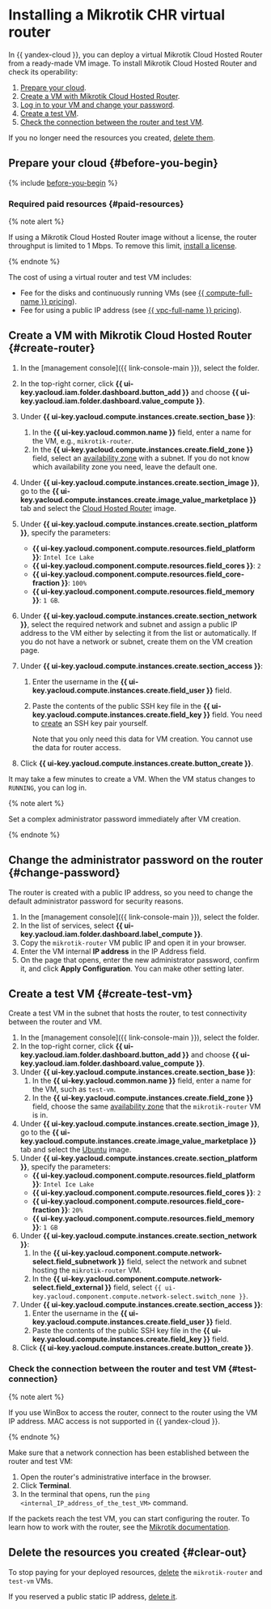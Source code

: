 # Installing a Mikrotik CHR virtual router

In {{ yandex-cloud }}, you can deploy a virtual Mikrotik Cloud Hosted Router from a ready-made VM image. To install Mikrotik Cloud Hosted Router and check its operability:

1. [Prepare your cloud](#before-you-begin).
1. [Create a VM with Mikrotik Cloud Hosted Router](#create-router).
1. [Log in to your VM and change your password](#change-password).
1. [Create a test VM](#create-test-vm).
1. [Check the connection between the router and test VM](#test-connection).

If you no longer need the resources you created, [delete them](#clear-out).

## Prepare your cloud {#before-you-begin}

{% include [before-you-begin](../_tutorials_includes/before-you-begin.md) %}


### Required paid resources {#paid-resources}

{% note alert %}

If using a Mikrotik Cloud Hosted Router image without a license, the router throughput is limited to 1 Mbps. To remove this limit, [install a license](https://wiki.mikrotik.com/wiki/Manual:CHR#CHR_Licensing).

{% endnote %}

The cost of using a virtual router and test VM includes:

* Fee for the disks and continuously running VMs (see [{{ compute-full-name }} pricing](../../compute/pricing.md)).
* Fee for using a public IP address (see [{{ vpc-full-name }} pricing](../../vpc/pricing.md)).


## Create a VM with Mikrotik Cloud Hosted Router {#create-router}

1. In the [management console]({{ link-console-main }}), select the folder.
1. In the top-right corner, click **{{ ui-key.yacloud.iam.folder.dashboard.button_add }}** and choose **{{ ui-key.yacloud.iam.folder.dashboard.value_compute }}**.
1. Under **{{ ui-key.yacloud.compute.instances.create.section_base }}**:
   1. In the **{{ ui-key.yacloud.common.name }}** field, enter a name for the VM, e.g., `mikrotik-router`.
   1. In the **{{ ui-key.yacloud.compute.instances.create.field_zone }}** field, select an [availability zone](../../overview/concepts/geo-scope.md) with a subnet. If you do not know which availability zone you need, leave the default one.
1. Under **{{ ui-key.yacloud.compute.instances.create.section_image }}**, go to the **{{ ui-key.yacloud.compute.instances.create.image_value_marketplace }}** tab and select the [Cloud Hosted Router](/marketplace/products/yc/cloud-hosted-router) image.
1. Under **{{ ui-key.yacloud.compute.instances.create.section_platform }}**, specify the parameters:
   * **{{ ui-key.yacloud.component.compute.resources.field_platform }}**: `Intel Ice Lake`
   * **{{ ui-key.yacloud.component.compute.resources.field_cores }}**: `2`
   * **{{ ui-key.yacloud.component.compute.resources.field_core-fraction }}**: `100%`
   * **{{ ui-key.yacloud.component.compute.resources.field_memory }}**: `1 GB`.
1. Under **{{ ui-key.yacloud.compute.instances.create.section_network }}**, select the required network and subnet and assign a public IP address to the VM either by selecting it from the list or automatically. If you do not have a network or subnet, create them on the VM creation page.
1. Under **{{ ui-key.yacloud.compute.instances.create.section_access }}**:
   1. Enter the username in the **{{ ui-key.yacloud.compute.instances.create.field_user }}** field.
   1. Paste the contents of the public SSH key file in the **{{ ui-key.yacloud.compute.instances.create.field_key }}** field. You need to [create](../../compute/operations/vm-connect/ssh.md#creating-ssh-keys) an SSH key pair yourself.

      Note that you only need this data for VM creation. You cannot use the data for router access.

1. Click **{{ ui-key.yacloud.compute.instances.create.button_create }}**.

It may take a few minutes to create a VM. When the VM status changes to `RUNNING`, you can log in.

{% note alert %}

Set a complex administrator password immediately after VM creation.

{% endnote %}

## Change the administrator password on the router {#change-password}

The router is created with a public IP address, so you need to change the default administrator password for security reasons.

1. In the [management console]({{ link-console-main }}), select the folder.
1. In the list of services, select **{{ ui-key.yacloud.iam.folder.dashboard.label_compute }}**.
1. Copy the `mikrotik-router` VM public IP and open it in your browser.
1. Enter the VM internal **IP address** in the IP Address field.
1. On the page that opens, enter the new administrator password, confirm it, and click **Apply Configuration**. You can make other setting later.

## Create a test VM {#create-test-vm}

Create a test VM in the subnet that hosts the router, to test connectivity between the router and VM.

1. In the [management console]({{ link-console-main }}), select the folder.
1. In the top-right corner, click **{{ ui-key.yacloud.iam.folder.dashboard.button_add }}** and choose **{{ ui-key.yacloud.iam.folder.dashboard.value_compute }}**.
1. Under **{{ ui-key.yacloud.compute.instances.create.section_base }}**:
   1. In the **{{ ui-key.yacloud.common.name }}** field, enter a name for the VM, such as `test-vm`.
   1. In the **{{ ui-key.yacloud.compute.instances.create.field_zone }}** field, choose the same [availability zone](../../overview/concepts/geo-scope.md) that the `mikrotik-router` VM is in.
1. Under **{{ ui-key.yacloud.compute.instances.create.section_image }}**, go to the **{{ ui-key.yacloud.compute.instances.create.image_value_marketplace }}** tab and select the [Ubuntu](/marketplace?tab=software&search=Ubuntu&categories=os) image.
1. Under **{{ ui-key.yacloud.compute.instances.create.section_platform }}**, specify the parameters:
   * **{{ ui-key.yacloud.component.compute.resources.field_platform }}**: `Intel Ice Lake`
   * **{{ ui-key.yacloud.component.compute.resources.field_cores }}**: `2`
   * **{{ ui-key.yacloud.component.compute.resources.field_core-fraction }}**: `20%`
   * **{{ ui-key.yacloud.component.compute.resources.field_memory }}**: `1 GB`
1. Under **{{ ui-key.yacloud.compute.instances.create.section_network }}**:
   1. In the **{{ ui-key.yacloud.component.compute.network-select.field_subnetwork }}** field, select the network and subnet hosting the `mikrotik-router` VM.
   1. In the **{{ ui-key.yacloud.component.compute.network-select.field_external }}** field, select `{{ ui-key.yacloud.component.compute.network-select.switch_none }}`.
1. Under **{{ ui-key.yacloud.compute.instances.create.section_access }}**:
   1. Enter the username in the **{{ ui-key.yacloud.compute.instances.create.field_user }}** field.
   1. Paste the contents of the public SSH key file in the **{{ ui-key.yacloud.compute.instances.create.field_key }}** field.
1. Click **{{ ui-key.yacloud.compute.instances.create.button_create }}**.

### Check the connection between the router and test VM {#test-connection}

{% note alert %}

If you use WinBox to access the router, connect to the router using the VM IP address. MAC access is not supported in {{ yandex-cloud }}.

{% endnote %}

Make sure that a network connection has been established between the router and test VM:

1. Open the router's administrative interface in the browser.
1. Click **Terminal**.
1. In the terminal that opens, run the `ping <internal_IP_address_of_the_test_VM>` command.

If the packets reach the test VM, you can start configuring the router. To learn how to work with the router, see the [Mikrotik documentation](https://wiki.mikrotik.com/wiki/Main_Page).

## Delete the resources you created {#clear-out}

To stop paying for your deployed resources, [delete](../../compute/operations/vm-control/vm-delete.md) the `mikrotik-router` and `test-vm` VMs.

If you reserved a public static IP address, [delete it](../../vpc/operations/address-delete.md).
